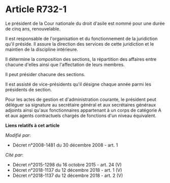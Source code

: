 # Article R732-1

Le président de la Cour nationale du droit d'asile est nommé pour une durée de cinq ans, renouvelable. 

Il est responsable de l'organisation et du fonctionnement de la juridiction qu'il préside. Il assure la direction des
services de cette juridiction et le maintien de la discipline intérieure.

Il détermine la composition des sections, la répartition des affaires entre chacune d'elles ainsi que l'affectation de leurs
membres. 

Il peut présider chacune des sections. 

Il est assisté de vice-présidents qu'il désigne chaque année parmi les présidents de section. 

Pour les actes de gestion et d'administration courante, le président peut déléguer sa signature au secrétaire général et aux
secrétaires généraux adjoints  ainsi qu'aux fonctionnaires appartenant à un corps de catégorie A et aux agents contractuels
chargés de fonctions d'un niveau équivalent.

**Liens relatifs à cet article**

_Modifié par_:

  - Décret n°2008-1481 du 30 décembre 2008 - art. 1

_Cité par_:

  - Décret n°2015-1298 du 16 octobre 2015 - art. 24 (V)
  - Décret n°2018-1137 du 12 décembre 2018 - art. 1 (V)
  - Décret n°2018-1137 du 12 décembre 2018 - art. 2 (V)
